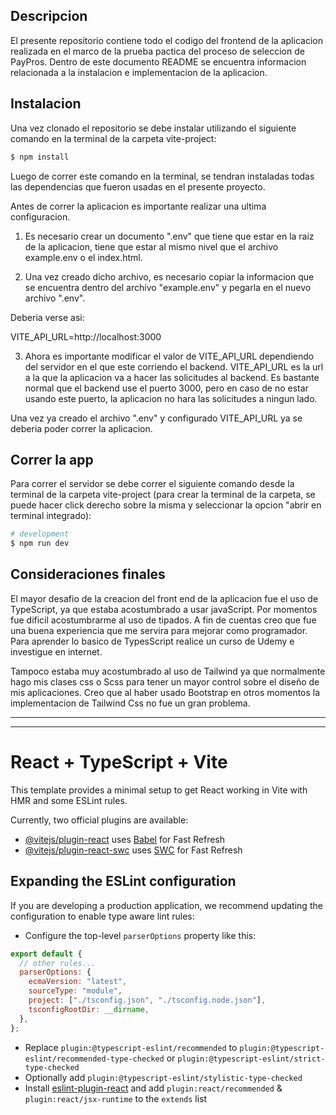 ## Descripcion

El presente repositorio contiene todo el codigo del frontend de la aplicacion realizada en el marco de la prueba pactica del proceso de seleccion de PayPros.
Dentro de este documento README se encuentra informacion relacionada a la instalacion e implementacion de la aplicacion.

## Instalacion

Una vez clonado el repositorio se debe instalar utilizando el siguiente comando en la terminal de la carpeta vite-project:

```bash
$ npm install
```

Luego de correr este comando en la terminal, se tendran instaladas todas las dependencias que fueron usadas en el presente proyecto.

Antes de correr la aplicacion es importante realizar una ultima configuracion.

1. Es necesario crear un documento ".env" que tiene que estar en la raiz de la aplicacion, tiene que estar al mismo nivel que el archivo example.env o el index.html.

2. Una vez creado dicho archivo, es necesario copiar la informacion que se encuentra dentro del archivo "example.env" y pegarla en el nuevo archivo ".env".

Deberia verse asi:

VITE_API_URL=http://localhost:3000

3. Ahora es importante modificar el valor de VITE_API_URL dependiendo del servidor en el que este corriendo el backend.
   VITE_API_URL es la url a la que la aplicacion va a hacer las solicitudes al backend. Es bastante normal que el backend use el puerto 3000, pero en caso de no estar usando este puerto, la aplicacion no hara las solicitudes a ningun lado.

Una vez ya creado el archivo ".env" y configurado VITE_API_URL ya se deberia poder correr la aplicacion.

## Correr la app

Para correr el servidor se debe correr el siguiente comando desde la terminal de la carpeta vite-project (para crear la terminal de la carpeta, se puede hacer click derecho sobre la misma y seleccionar la opcion "abrir en terminal integrado):

```bash
# development
$ npm run dev
```

## Consideraciones finales

El mayor desafio de la creacion del front end de la aplicacion fue el uso de TypeScript, ya que estaba acostumbrado a usar javaScript. Por momentos fue dificil acostumbrarme al uso de tipados. A fin de cuentas creo que fue una buena experiencia que me servira para mejorar como programador.
Para aprender lo basico de TypesScript realice un curso de Udemy e investigue en internet.

Tampoco estaba muy acostumbrado al uso de Tailwind ya que normalmente hago mis clases css o Scss para tener un mayor control sobre el diseño de mis aplicaciones.
Creo que al haber usado Bootstrap en otros momentos la implementacion de Tailwind Css no fue un gran problema.

---

---

# React + TypeScript + Vite

This template provides a minimal setup to get React working in Vite with HMR and some ESLint rules.

Currently, two official plugins are available:

- [@vitejs/plugin-react](https://github.com/vitejs/vite-plugin-react/blob/main/packages/plugin-react/README.md) uses [Babel](https://babeljs.io/) for Fast Refresh
- [@vitejs/plugin-react-swc](https://github.com/vitejs/vite-plugin-react-swc) uses [SWC](https://swc.rs/) for Fast Refresh

## Expanding the ESLint configuration

If you are developing a production application, we recommend updating the configuration to enable type aware lint rules:

- Configure the top-level `parserOptions` property like this:

```js
export default {
  // other rules...
  parserOptions: {
    ecmaVersion: "latest",
    sourceType: "module",
    project: ["./tsconfig.json", "./tsconfig.node.json"],
    tsconfigRootDir: __dirname,
  },
};
```

- Replace `plugin:@typescript-eslint/recommended` to `plugin:@typescript-eslint/recommended-type-checked` or `plugin:@typescript-eslint/strict-type-checked`
- Optionally add `plugin:@typescript-eslint/stylistic-type-checked`
- Install [eslint-plugin-react](https://github.com/jsx-eslint/eslint-plugin-react) and add `plugin:react/recommended` & `plugin:react/jsx-runtime` to the `extends` list
